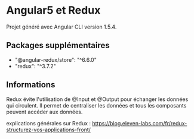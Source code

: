 # Angular5 et Redux

Projet généré avec Angular CLI version 1.5.4.

## Packages supplémentaires

- "@angular-redux/store": "^6.6.0"
- "redux": "^3.7.2"

## Informations

Redux évite l'utilisation de @Input et @Output pour échanger les données qui circulent. Il permet de centraliser les données et tous les composants peuvent accéder aux données.

explications générales sur Redux : https://blog.eleven-labs.com/fr/redux-structurez-vos-applications-front/
